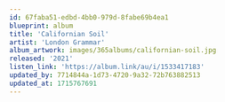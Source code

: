```yaml
---
id: 67faba51-edbd-4bb0-979d-8fabe69b4ea1
blueprint: album
title: 'Californian Soil'
artist: 'London Grammar'
album_artwork: images/365albums/californian-soil.jpg
released: '2021'
listen_link: 'https://album.link/au/i/1533417183'
updated_by: 7714844a-1d73-4720-9a32-72b763882513
updated_at: 1715767691
---
```

